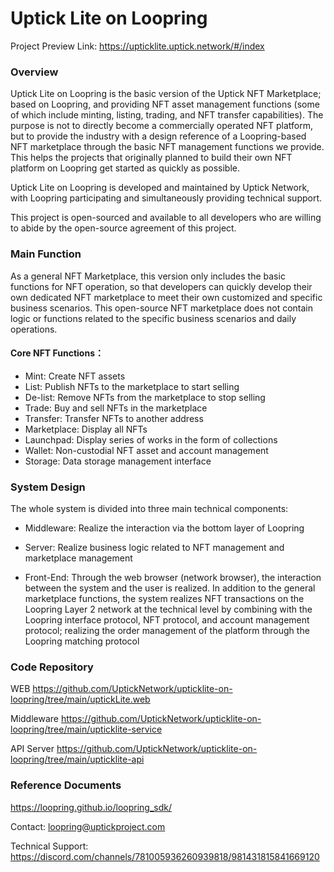 # Uptick Lite on Loopring

Project Preview Link:
https://upticklite.uptick.network/#/index

### Overview
Uptick Lite on Loopring is the basic version of the Uptick NFT Marketplace; based on Loopring, and providing NFT asset management functions (some of which include minting, listing, trading, and NFT transfer capabilities). The purpose is not to directly become a commercially operated NFT platform, but to provide the industry with a design reference of a Loopring-based NFT marketplace through the basic NFT management functions we provide. This helps the projects that originally planned to build their own NFT platform on Loopring get started as quickly as possible.

Uptick Lite on Loopring is developed and maintained by Uptick Network, with Loopring participating and simultaneously providing technical support.

This project is open-sourced and available to all developers who are willing to abide by the open-source agreement of this project.


### Main Function
As a general NFT Marketplace, this version only includes the basic functions for NFT operation, so that developers can quickly develop their own dedicated NFT marketplace to meet their own customized and specific business scenarios. This open-source NFT marketplace does not contain logic or functions related to the specific business scenarios and daily operations.

#### Core NFT Functions：
  - Mint: Create NFT assets
  -  List: Publish NFTs to the marketplace to start selling
  -  De-list: Remove NFTs from the marketplace to stop selling
  -  Trade: Buy and sell NFTs in the marketplace
  - Transfer: Transfer NFTs to another address
  - Marketplace: Display all NFTs
  - Launchpad: Display series of works in the form of collections
  - Wallet: Non-custodial NFT asset and account management
  - Storage: Data storage management interface

### System Design
The whole system is divided into three main technical components:

  - Middleware: 
    Realize the interaction via the bottom layer of Loopring

  - Server: 
  Realize business logic related to NFT management and marketplace management
  - Front-End: Through the web browser (network browser), the interaction between the system and the user is realized. In addition to the general marketplace functions, the system realizes NFT transactions on the Loopring Layer 2 network at the technical level by combining with the Loopring interface protocol, NFT protocol, and account management protocol; realizing the order management of the platform through the Loopring matching protocol

### Code Repository

WEB
https://github.com/UptickNetwork/upticklite-on-loopring/tree/main/uptickLite.web

Middleware
https://github.com/UptickNetwork/upticklite-on-loopring/tree/main/upticklite-service

API Server
https://github.com/UptickNetwork/upticklite-on-loopring/tree/main/upticklite-api


### Reference Documents
https://loopring.github.io/loopring_sdk/

Contact: loopring@uptickproject.com

Technical Support: 
https://discord.com/channels/781005936260939818/981431815841669120




